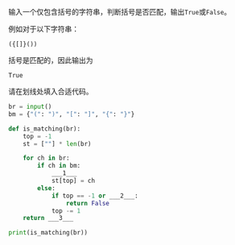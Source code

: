输入一个仅包含括号的字符串，判断括号是否匹配，输出`True`或`False`。

例如对于以下字符串：
```input
({[]}())
```
括号是匹配的，因此输出为
```output
True
```

请在划线处填入合适代码。
```py
br = input()
bm = {"(": ")", "[": "]", "{": "}"}

def is_matching(br):
    top = -1
    st = [""] * len(br)

    for ch in br:
        if ch in bm:
            ___1___
            st[top] = ch
        else:
            if top == -1 or ___2___:
                return False
            top -= 1
    return ___3___

print(is_matching(br))
```

<!-- testcases
{[]({{}}[])()}

True

([{}(){]})

False

[{}[]([])

False

](){}[()]

False
-->
